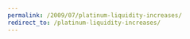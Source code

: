 ```yaml
---
permalink: /2009/07/platinum-liquidity-increases/
redirect_to: /platinum-liquidity-increases/
---
```

